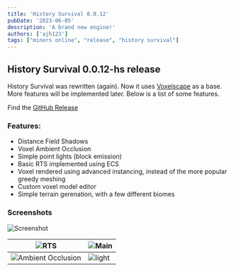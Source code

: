 ```yaml
---
title: 'History Survival 0.0.12'
pubDate: '2023-06-05'
description: 'A brand new engine!'
authors: ['ajh123']
tags: ["miners online", "release", "history survival"]
---
```


## History Survival 0.0.12-hs release

History Survival was rewritten (again). Now it uses [Voxelscape](https://github.com/lolleko/voxelscape/) as a base. More features will be implemented later. Below is a list of some features.

Find the [GitHub Release](https://github.com/ajh123-development/HistorySurvival/releases/tag/0.0.12-hs)

### Features:

* Distance Field Shadows
* Voxel Ambient Occlusion
* Simple point lights (block emission)
* Basic RTS implemented using ECS
* Voxel rendered using advanced instancing, instead of the more popular greedy meshing
* Custom voxel model editor
* Simple terrain gerenation, with a few different biomes

### Screenshots

![Screenshot](https://github.com/ajh123-development/HistorySurvival/raw/master/screenshots/sdf.png?raw=true "Screenshot")

| ![RTS](https://github.com/ajh123-development/HistorySurvival/raw/master/screenshots/rts.png?raw=true "Screenshot") | ![Main](https://github.com/ajh123-development/HistorySurvival/raw/master/screenshots/main.png?raw=true "Screenshot")    |
|---|---|
| ![Ambient Occlusion](https://github.com/ajh123-development/HistorySurvival/raw/master/screenshots/ao.png?raw=true "Screenshot")  | ![light](https://github.com/ajh123-development/HistorySurvival/raw/master/screenshots/light.png?raw=true "Screenshot") |
